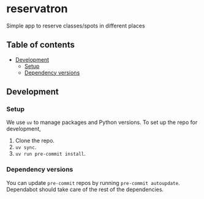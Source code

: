 # reservatron  <!-- omit from toc -->

Simple app to reserve classes/spots in different places

## Table of contents <!-- omit from toc -->

<!--TOC-->

- [Development](#development)
  - [Setup](#setup)
  - [Dependency versions](#dependency-versions)

<!--TOC-->

## Development

### Setup

We use `uv` to manage packages and Python versions. To set up the repo for development,

1. Clone the repo.
2. `uv sync`.
3. `uv run pre-commit install`.

### Dependency versions

You can update `pre-commit` repos by running `pre-commit autoupdate`. Dependabot should take care of the rest of the dependencies.

